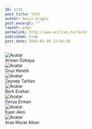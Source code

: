 ```yaml
---
ID: 1175
post_title: Tech
author: Deniz Eroglu
post_excerpt: ""
layout: page
permalink: http://www.acilive.tv/tech/
published: true
post_date: 2019-03-28 12:54:39
---
```

<!-- wp:html -->
<div class="our-members-div container">
  <div class="row justify-content-center">
    <div class="crew-members container col-6 col-sm-4 order-1">
      <img class="rounded mx-auto d-block crew-image " src="http://www.acilive.tv/wp-content/uploads/2019/04/1483-Arman-Özkaya.jpg" alt="Avatar">
      <div class="middle">
        <div class="text">Arman Özkaya</div>
      </div>
    </div>
    <div class="crew-members container container col-6 col-sm-4"> <img class="rounded mx-auto d-block crew-image " src="http://www.acilive.tv/wp-content/uploads/2019/04/1610-Onur-Keretli.jpg" alt="Avatar">
      <div class="middle">
        <div class="text">Onur Keretli</div>
      </div>
    </div>
    <div class="crew-members container col-6 col-sm-4 "> <img class="rounded mx-auto d-block crew-image "http://www.acilive.tv/wp-content/uploads/2019/04/1755-Zeynep-Tarhan.jpg" alt="Avatar "> 
      <div class="middle ">
        <div class="text ">Zeynep Tarhan</div>
      </div>
    </div>
    <div class="crew-members container col-6 col-sm-4 "> <img class="rounded mx-auto d-block crew-image " src="http://www.acilive.tv/wp-content/uploads/2019/04/1786-Berk-Eraltan.jpg" alt="Avatar ">
      <div class="middle ">
        <div class="text ">Berk Eraltan</div>
      </div>
    </div>
    <div class="crew-members container col-6 col-sm-4 "> <img class="rounded mx-auto d-block crew-image " src="http://www.acilive.tv/wp-content/uploads/2019/04/1790-Derya-Erman.jpg" alt="Avatar "> 
      <div class="middle ">
        <div class="text ">Derya Erman</div>
      </div>
    </div>
<div class="crew-members container col-6 col-sm-4 "> <img class="rounded mx-auto d-block crew-image " src="http://www.acilive.tv/wp-content/uploads/2019/04/1666-Kaan-Akın.jpg" alt="Avatar "> 
      <div class="middle ">
        <div class="text ">Kaan Akın</div>
      </div>
    </div>
<div class="crew-members container col-6 col-sm-4 "> <img class="rounded mx-auto d-block crew-image " src="http://www.acilive.tv/wp-content/uploads/2019/04/1008_ARAS_MURAT_ALKAN.jpg" alt="Avatar "> 
      <div class="middle ">
        <div class="text ">Aras Murat Alkan</div>
      </div>
    </div>
  </div>
<!-- /wp:html -->